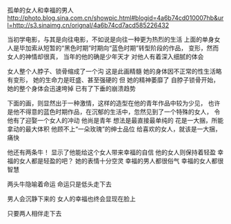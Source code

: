 孤单的女人和幸福的男人
http://photo.blog.sina.com.cn/showpic.html#blogid=4a6b74cd010007hb&url=http://s3.sinaimg.cn/orignal/4a6b74cd7acd585226432
 
 当初学电影，与其是向往电影，不如说是向往一种更为热烈的生活
 上面的单身女人是毕加索从短暂的“黑色时期”时期向“蓝色时期”转型阶段的作品，
变形，然而女人的神情却很真，
当年的他的确是少年天才
对他人有着深入细腻的体会
 
女人整个人脖子、锁骨缩成了一个沟
这是此画精髓
她的身体因不正常的性生活略有变形，
她的生命力是旺盛、甚至强硬的
但
她的精神萎靡了
自脖子锁骨开始，她的整个身体会迅速垮掉
已有了下垂的崩溃趋势
 
 
 下面的画，则显然出于一种激情，这样的造型在他的青年作品中较为少见，
 也许是他不得意的蓝色时期作品，在沉郁的生活中，忽然见到了一个特殊的女人，
令他有了迎娶一个女人的冲动
他尚是青年
想法是最直接最单纯的
花是一大捆，所能拿动的最大体积
他顾不上“一朵玫瑰”的绅士品位
给喜欢的女人，就该是一大捆，痛快
 
他还有两条牛！
显示了他能给这个女人带来幸福的自信
他的女人则保持着轻盈
幸福的女人都是轻盈的吧？
她的表情十分空灵
幸福的男人都很俗气
幸福的女人都很智慧
 
两头牛隐喻着命运
命运只是低头走下去
 
男人会沉静下来的
女人的幸福也终会显现在脸上
 
只要两人相伴走下去
 
 
 
